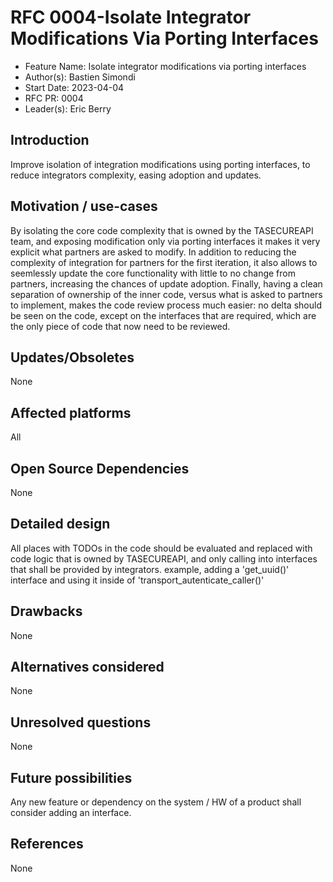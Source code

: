 # RFC 0004-Isolate Integrator Modifications Via Porting Interfaces

- Feature Name: Isolate integrator modifications via porting interfaces
- Author(s): Bastien Simondi
- Start Date: 2023-04-04
- RFC PR: 0004
- Leader(s): Eric Berry

## Introduction

Improve isolation of integration modifications using porting interfaces, to reduce integrators 
complexity, easing adoption and updates.

## Motivation / use-cases

By isolating the core code complexity that is owned by the TASECUREAPI team, and exposing 
modification only via porting interfaces it makes it very explicit what partners are asked to 
modify. In addition to reducing the complexity of integration for partners for the first 
iteration, it also allows to seemlessly update the core functionality with little to no change 
from partners, increasing the chances of update adoption.
Finally, having a clean separation of ownership of the inner code, versus what is asked to 
partners to implement, makes the code review process much easier: no delta should be seen on the 
code, except on the interfaces that are required, which are the only piece of code that now need 
to be reviewed.

## Updates/Obsoletes

None

## Affected platforms

All

## Open Source Dependencies

None

## Detailed design

All places with TODOs in the code should be evaluated and replaced with code logic that is owned 
by TASECUREAPI, and only calling into interfaces that shall be provided by integrators.
example, adding a 'get_uuid()' interface and using it inside of 'transport_autenticate_caller()'

## Drawbacks

None

## Alternatives considered

None

## Unresolved questions

None

## Future possibilities

Any new feature or dependency on the system / HW of a product shall consider adding an interface.

## References

None
